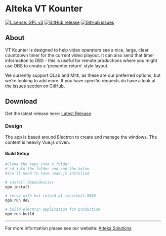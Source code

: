 # Alteka VT Kounter
[![License: GPL v3](https://img.shields.io/badge/License-GPLv3-blue.svg)](https://www.gnu.org/licenses/gpl-3.0)
[![GitHub release](https://img.shields.io/github/release/Alteka/VTKounter.svg)](https://GitHub.com/Alteka/VTKounter/releases/)
[![GitHub issues](https://img.shields.io/github/issues/Alteka/VTKounter.svg)](https://GitHub.com/Alteka/VTKounter/issues/)

## About
VT Kounter is designed to help video operators see a nice, large, clear countdown timer for the current video playout. It can also send that timer information to OBS - this is useful for remote productions where you might use OBS to create a 'presenter return' style layout.

We currently support QLab and Mitti, as these are our preferred options, but we're looking to add more. If you have specific requests do have a look at the issues section on GitHub.

## Download
Get the latest release here: [Latest Release](https://github.com/Alteka/VTKounter/releases/latest)

### Design
The app is based around Electron to create and manage the windows. The content is heavily Vue.js driven.

#### Build Setup
``` bash
#Clone the repo into a folder
# cd into the folder and run the below
#You'll need to have node.js installed

# install dependencies
npm install

# serve with hot reload at localhost:9080
npm run dev

# build electron application for production
npm run build
```

---

For more information please see our website: [Alteka Solutions](https://alteka.solutions/)
